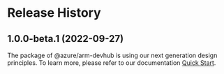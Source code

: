 # Release History
    
## 1.0.0-beta.1 (2022-09-27)

The package of @azure/arm-devhub is using our next generation design principles. To learn more, please refer to our documentation [Quick Start](https://aka.ms/js-track2-quickstart).
